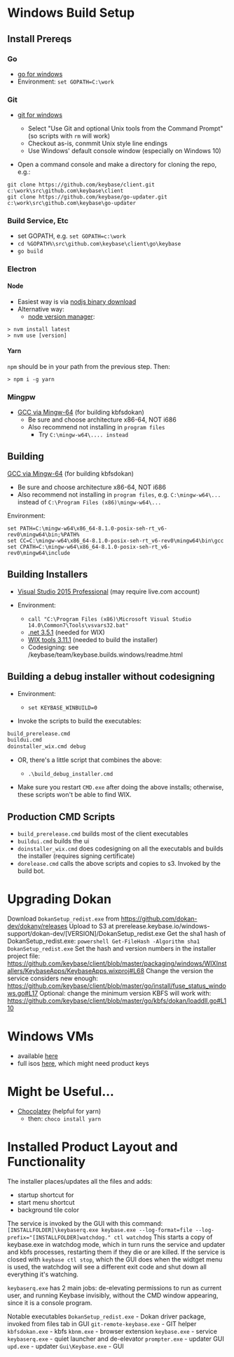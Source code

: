 # Windows Build Setup

## Install Prereqs

### Go

- [go for windows](https://golang.org/dl)
- Environment: `set GOPATH=C:\work`

### Git

- [git for windows](https://git-scm.com/downloads)

  - Select "Use Git and optional Unix tools from the Command Prompt" (so scripts with `rm` will work)
  - Checkout as-is, conmmit Unix style line endings
  - Use Windows' default console window (especially on Windows 10)

- Open a command console and make a directory for cloning the repo, e.g.:

```
git clone https://github.com/keybase/client.git c:\work\src\github.com\keybase\client
git clone https://github.com/keybase/go-updater.git c:\work\src\github.com\keybase\go-updater
```

### Build Service, Etc

- set GOPATH, e.g. `set GOPATH=c:\work`
- `cd %GOPATH%\src\github.com\keybase\client\go\keybase`
- `go build`

### Electron

#### Node

- Easiest way is via [nodjs binary download](https://nodejs.org/en/download/)
- Alternative way:
  - [node version manager](https://github.com/coreybutler/nvm-windows):

```
> nvm install latest
> nvm use [version]
```

#### Yarn

`npm` should be in your path from the previous step. Then:

```
> npm i -g yarn
```

### Mingpw

- [GCC via Mingw-64](https://sourceforge.net/projects/mingw-w64/) (for building kbfsdokan)
  - Be sure and choose architecture x86-64, NOT i686
  - Also recommend not installing in `program files`
    - Try `C:\mingw-w64\.... instead`

## Building

[GCC via Mingw-64](https://sourceforge.net/projects/mingw-w64/) (for building kbfsdokan)

- Be sure and choose architecture x86-64, NOT i686
- Also recommend not installing in `program files`, e.g. `C:\mingw-w64\...` instead of `C:\Program Files (x86)\mingw-w64\...`

Environment:

```
set PATH=C:\mingw-w64\x86_64-8.1.0-posix-seh-rt_v6-rev0\mingw64\bin;%PATH%
set CC=C:\mingw-w64\x86_64-8.1.0-posix-seh-rt_v6-rev0\mingw64\bin\gcc
set CPATH=C:\mingw-w64\x86_64-8.1.0-posix-seh-rt_v6-rev0\mingw64\include
```

## Building Installers

- [Visual Studio 2015 Professional](https://visualstudio.microsoft.com/vs/older-downloads/)
  (may require live.com account)

- Environment:
  - `call "C:\Program Files (x86)\Microsoft Visual Studio 14.0\Common7\Tools\vsvars32.bat"`
  - [.net 3.5.1](https://www.microsoft.com/en-us/download/details.aspx?id=22) (needed for WIX)
  - [WIX tools 3.11.1](http://wixtoolset.org/releases/) (needed to build the installer)
  - Codesigning: see /keybase/team/keybase.builds.windows/readme.html

## Building a debug installer without codesigning

- Environment:

  - `set KEYBASE_WINBUILD=0`

- Invoke the scripts to build the executables:

```cmd
build_prerelease.cmd
buildui.cmd
doinstaller_wix.cmd debug
```

- OR, there's a little script that combines the above:

  - `.\build_debug_installer.cmd`

- Make sure you restart `CMD.exe` after doing the above installs; otherwise, these scripts
  won't be able to find WIX.

## Production CMD Scripts

- `build_prerelease.cmd` builds most of the client executables
- `buildui.cmd` builds the ui
- `doinstaller_wix.cmd` does codesigning on all the executabls and builds the installer (requires signing certificate)
- `dorelease.cmd` calls the above scripts and copies to s3. Invoked by the build bot.

# Upgrading Dokan

Download `DokanSetup_redist.exe` from https://github.com/dokan-dev/dokany/releases
Upload to S3 at prerelease.keybase.io/windows-support/dokan-dev/[VERSION]/DokanSetup_redist.exe
Get the sha1 hash of DokanSetup_redist.exe:
`powershell Get-FileHash -Algorithm sha1 DokanSetup_redist.exe`
Set the hash and version numbers in the installer project file: https://github.com/keybase/client/blob/master/packaging/windows/WIXInstallers/KeybaseApps/KeybaseApps.wixproj#L68
Change the version the service considers new enough: https://github.com/keybase/client/blob/master/go/install/fuse_status_windows.go#L17
Optional: change the minimum version KBFS will work with: https://github.com/keybase/client/blob/master/go/kbfs/dokan/loaddll.go#L110

# Windows VMs

- available [here](https://dev.windows.com/en-us/microsoft-edge/tools/vms/windows/)
- full isos [here](https://www.microsoft.com/en-gb/software-download/windows10ISO), which might need product keys

# Might be Useful...

- [Chocolatey](https://chocolatey.org/install) (helpful for yarn)
  - then: `choco install yarn`

# Installed Product Layout and Functionality

The installer places/updates all the files and adds:

- startup shortcut for
- start menu shortcut
- background tile color

The service is invoked by the GUI with this command:
`[INSTALLFOLDER]\keybaserq.exe keybase.exe --log-format=file --log-prefix="[INSTALLFOLDER]watchdog." ctl watchdog`
This starts a copy of keybase.exe in watchdog mode, which in turn runs the service and updater and kbfs processes, restarting them if they die or are killed.
If the service is closed with `keybase ctl stop`, which the GUI does when the widtget menu is used, the watchdog will see a different exit code and shut down all everything it's watching.

`keybaserq.exe` has 2 main jobs: de-elevating permissions to run as current user, and running Keybase invisibly, without the CMD window appearing, since it is a console program.

Notable executables
`DokanSetup_redist.exe` - Dokan driver package, invoked from files tab in GUI
`git-remote-keybase.exe` - GIT helper
`kbfsdokan.exe` - kbfs
`kbnm.exe` - browser extension
`keybase.exe` - service
`keybaserq.exe` - quiet launcher and de-elevator
`prompter.exe` - updater GUI
`upd.exe` - updater
`Gui\Keybase.exe` - GUI
